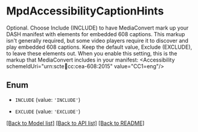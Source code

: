 # MpdAccessibilityCaptionHints

Optional. Choose Include (INCLUDE) to have MediaConvert mark up your DASH manifest with <Accessibility> elements for embedded 608 captions. This markup isn't generally required, but some video players require it to discover and play embedded 608 captions. Keep the default value, Exclude (EXCLUDE), to leave these elements out. When you enable this setting, this is the markup that MediaConvert includes in your manifest: <Accessibility schemeIdUri=\"urn:scte:dash:cc:cea-608:2015\" value=\"CC1=eng\"/>

## Enum

* `INCLUDE` (value: `'INCLUDE'`)

* `EXCLUDE` (value: `'EXCLUDE'`)

[[Back to Model list]](../README.md#documentation-for-models) [[Back to API list]](../README.md#documentation-for-api-endpoints) [[Back to README]](../README.md)



